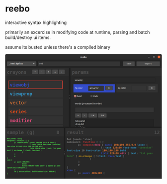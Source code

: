# reebo
interactive syntax highlighting

primarily an excercise in modifying code at runtime, parsing and batch build/destroy ui items.

assume its busted unless there's a compiled binary

![screenie](210410_reebo_screenie.png)
